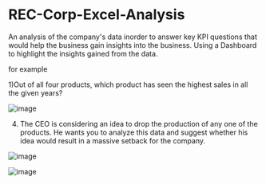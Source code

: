 # REC-Corp-Excel-Analysis

An analysis of the company's data inorder to answer key KPI questions that would help the business gain insights into the business.
Using a Dashboard to highlight the insights gained from the data.

for example

1)Out of all four products, which product has seen the highest sales in all the given years?

  ![image](https://github.com/moreen19/REC-Corp-Excel-Analysis/assets/97608840/d98678ad-e24d-4fb1-a90d-76b68134e5b2)


4) The CEO is considering an idea to drop the production of any one of the products. He wants
you to analyze this data and suggest whether his idea would result in a massive setback for the
company.

![image](https://github.com/moreen19/REC-Corp-Excel-Analysis/assets/97608840/9377944e-8e7c-4b68-aa1e-261d2a99876b)



![image](https://github.com/moreen19/REC-Corp-Excel-Analysis/assets/97608840/31dda05a-10c2-49dc-8740-747d89cd96ea)




